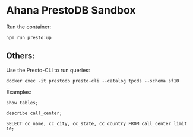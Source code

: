 # Ahana PrestoDB Sandbox

Run the container:

```
npm run presto:up
```

## Others:

Use the Presto-CLI to run queries:

```
docker exec -it prestodb presto-cli --catalog tpcds --schema sf10
```

Examples:

```
show tables;

describe call_center;

SELECT cc_name, cc_city, cc_state, cc_country FROM call_center limit 10;
```
